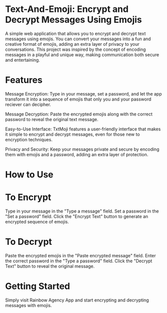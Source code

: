 # Text-And-Emoji: Encrypt and Decrypt Messages Using Emojis
A simple web application that allows you to encrypt and decrypt text messages using emojis. You can convert your messages into a fun and creative format of emojis, adding an extra layer of privacy to your conversations. This project was inspired by the concept of encoding messages in a playful and unique way, making communication both secure and entertaining.

# Features
Message Encryption: Type in your message, set a password, and let the app transform it into a sequence of emojis that only you and your password reciever can decipher.

Message Decryption: Paste the encrypted emojis along with the correct password to reveal the original text message.

Easy-to-Use Interface: TxtMoji features a user-friendly interface that makes it simple to encrypt and decrypt messages, even for those new to encryption techniques.

Privacy and Security: Keep your messages private and secure by encoding them with emojis and a password, adding an extra layer of protection.

# How to Use
# To Encrypt
Type in your message in the "Type a message" field.
Set a password in the "Set a password" field.
Click the "Encrypt Text" button to generate an encrypted sequence of emojis.

# To Decrypt
Paste the encrypted emojis in the "Paste encrypted message" field.
Enter the correct password in the "Type a password" field.
Click the "Decrypt Text" button to reveal the original message.

# Getting Started
Simply visit Rainbow Agency App and start encrypting and decrypting messages with emojis.
